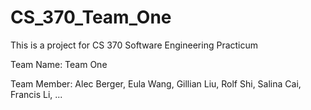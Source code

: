 # CS_370_Team_One

This is a project for CS 370 Software Engineering Practicum

Team Name: Team One

Team Member: Alec Berger, Eula Wang, Gillian Liu, Rolf Shi, Salina Cai, Francis Li, ...
